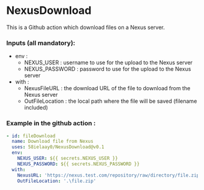 # NexusDownload

This is a Github action which download files on a Nexus server.

### Inputs (all mandatory):
- env :
  - NEXUS_USER : username to use for the upload to the Nexus server
  - NEXUS_PASSWORD : password to use for the upload to the Nexus server
- with :
  - NexusFileURL : the download URL of the file to download from the Nexus server
  - OutFileLocation : the local path where the file will be saved (filename included)

### Example in the github action :

```yaml
- id: fileDownload
  name: Download file from Nexus
  uses: 58ielaay0/NexusDownload@v0.1
  env:
    NEXUS_USER: ${{ secrets.NEXUS_USER }}
    NEXUS_PASSWORD: ${{ secrets.NEXUS_PASSWORD }}
  with:
    NexusURL: 'https://nexus.test.com/repository/raw/directory/file.zip'
    OutFileLocation: '.\file.zip'
```
